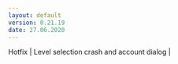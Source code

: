 ```yaml
---
layout: default
version: 0.21.19
date: 27.06.2020
---
```


<span class="badge badge-hotfix">Hotfix</span> | Level selection crash and account dialog |
